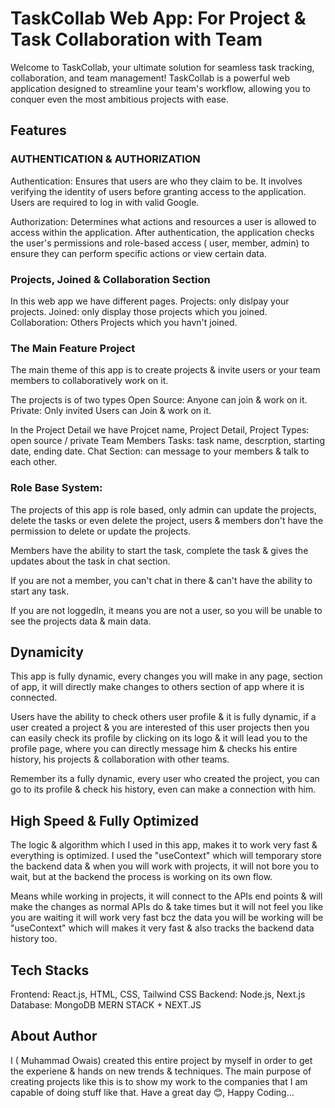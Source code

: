 # TaskCollab Web App: For Project & Task Collaboration with Team

Welcome to TaskCollab, your ultimate solution for seamless task
tracking, collaboration, and team management! TaskCollab is a powerful
web application designed to streamline your team's workflow, allowing
you to conquer even the most ambitious projects with ease.

## Features

### AUTHENTICATION & AUTHORIZATION

Authentication: Ensures that users are who they claim to be. It involves verifying the identity of users before granting access to the application. Users are required to log in with valid Google.

Authorization: Determines what actions and resources a user is allowed to access within the application. After authentication, the application checks the user's permissions and role-based access ( user, member, admin) to ensure they can perform specific actions or view certain data.

### Projects, Joined & Collaboration Section

In this web app we have different pages.
Projects: only dislpay your projects.
Joined: only display those projects which you joined.
Collaboration: Others Projects which you havn't joined.

### The Main Feature Project

The main theme of this app is to create projects & invite users or your team members to collaboratively work on it.

The projects is of two types
Open Source: Anyone can join & work on it.
Private: Only invited Users can Join & work on it.

In the Project Detail we have
Projcet name,
Project Detail,
Project Types: open source / private
Team Members
Tasks: task name, descrption, starting date, ending date.
Chat Section: can message to your members & talk to each other.

### Role Base System:

The projects of this app is role based, only admin can update the projects, delete the tasks or even delete the project, users & members don't have the permission to delete or update the projects.

Members have the ability to start the task, complete the task & gives the updates about the task in chat section.

If you are not a member, you can't chat in there & can't have the ability to start any task.

If you are not loggedIn, it means you are not a user, so you will be unable to see the projects data & main data.

## Dynamicity

This app is fully dynamic, every changes you will make in any page, section of app, it will directly make changes to others section of app where it is connected.

Users have the ability to check others user profile & it is fully dynamic, if a user created a project & you are interested of this user projects then you can easily check its profile by clicking on its logo & it will lead you to the profile page, where you can directly message him & checks his entire history, his projects & collaboration with other teams.

Remember its a fully dynamic, every user who created the project, you can go to its profile & check his history, even can make a connection with him.

## High Speed & Fully Optimized

The logic & algorithm which I used in this app, makes it to work very fast & everything is optimized. I used the "useContext" which will temporary store the backend data & when you will work with projects, it will not bore you to wait, but at the backend the process is working on its own flow.

Means while working in projects, it will connect to the APIs end points & will make the changes as normal APIs do & take times but it will not feel you like you are waiting it will work very fast bcz the data you will be working will be "useContext" which will makes it very fast & also tracks the backend data history too.

## Tech Stacks

Frontend: React.js, HTML, CSS, Tailwind CSS
Backend: Node.js, Next.js
Database: MongoDB
MERN STACK + NEXT.JS

## About Author

I ( Muhammad Owais) created this entire project by myself in order to get the experiene & hands on new trends & techniques. The main purpose of creating projects like this is to show my work to the companies that I am capable of doing stuff like that.
Have a great day 😊,
Happy Coding...
